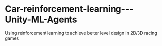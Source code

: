 # Car-reinforcement-learning---Unity-ML-Agents
Using reinforcement learning to achieve better level design in 2D/3D racing games 
